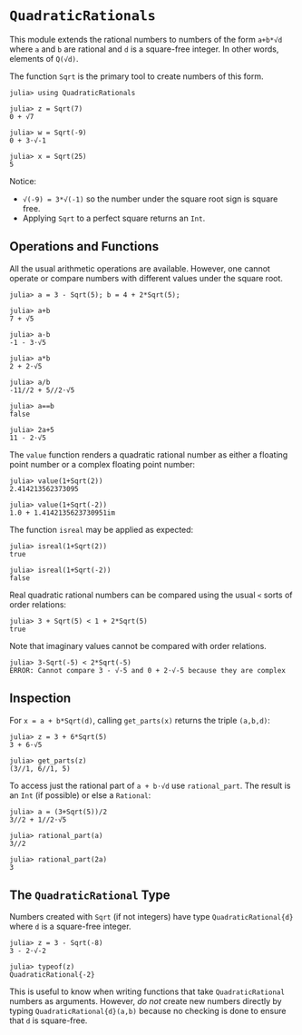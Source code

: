 # `QuadraticRationals`


This module extends the rational numbers to numbers of the form `a+b*√d` 
where `a` and `b` are rational and `d` is a square-free integer. In other words,
elements of `Q(√d)`.

The function `Sqrt` is the primary tool to create numbers of this form. 
```
julia> using QuadraticRationals

julia> z = Sqrt(7)
0 + √7

julia> w = Sqrt(-9)
0 + 3⋅√-1

julia> x = Sqrt(25)
5
```
Notice:
* `√(-9) = 3*√(-1)` so the number under the square root sign is square free.
* Applying `Sqrt` to a perfect square returns an `Int`.

## Operations and Functions

All the usual arithmetic operations are available. However, one cannot operate or
compare numbers with different values under the square root.
```
julia> a = 3 - Sqrt(5); b = 4 + 2*Sqrt(5);

julia> a+b
7 + √5

julia> a-b
-1 - 3⋅√5

julia> a*b
2 + 2⋅√5

julia> a/b
-11//2 + 5//2⋅√5

julia> a==b
false

julia> 2a+5
11 - 2⋅√5
```

The `value` function renders a quadratic rational number as either a floating 
point number or a complex floating point number:
```
julia> value(1+Sqrt(2))
2.414213562373095

julia> value(1+Sqrt(-2))
1.0 + 1.4142135623730951im
```

The function `isreal` may be applied as expected:
```
julia> isreal(1+Sqrt(2))
true

julia> isreal(1+Sqrt(-2))
false
```

Real quadratic rational numbers can be compared using the usual `<` sorts of order
relations:
```
julia> 3 + Sqrt(5) < 1 + 2*Sqrt(5)
true
```
Note that imaginary values cannot be compared with order relations.
```
julia> 3-Sqrt(-5) < 2*Sqrt(-5)
ERROR: Cannot compare 3 - √-5 and 0 + 2⋅√-5 because they are complex
```

## Inspection

For `x = a + b*Sqrt(d)`, calling `get_parts(x)` returns the triple `(a,b,d)`:
```
julia> z = 3 + 6*Sqrt(5)
3 + 6⋅√5

julia> get_parts(z)
(3//1, 6//1, 5)
```

To access just the rational part of `a + b⋅√d` use `rational_part`. The result
is an `Int` (if possible) or else a `Rational`:
```
julia> a = (3+Sqrt(5))/2
3//2 + 1//2⋅√5

julia> rational_part(a)
3//2

julia> rational_part(2a)
3
```

## The `QuadraticRational` Type

Numbers created with `Sqrt` (if not integers) have type `QuadraticRational{d}` where `d`
is a square-free integer.
```
julia> z = 3 - Sqrt(-8)
3 - 2⋅√-2

julia> typeof(z)
QuadraticRational{-2}
```

This is useful to know when writing functions that take `QuadraticRational` numbers as 
arguments. However, *do not* create new numbers directly by typing 
`QuadraticRational{d}(a,b)` because no checking is done to ensure that `d` is 
square-free.

